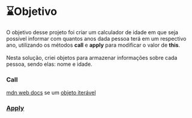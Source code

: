 # ⌛️Objetivo
<p>O objetivo desse projeto foi criar um calculador de idade em que seja possível informar com quantos anos dada pessoa terá em um respectivo ano, utilizando os métodos <b>call</b> e <b>apply</b> para modificar o valor de <b>this</b>.<br></br>
Nesta solução, criei objetos para armazenar informações sobre cada pessoa, sendo elas: nome e idade. </p>
<h3>Call</h3>
<p><a href="">mdn web docs</a> se um <u>objeto iterável<u></p>
<h3>Apply</h3>
<p></p>
<h3></h3>

